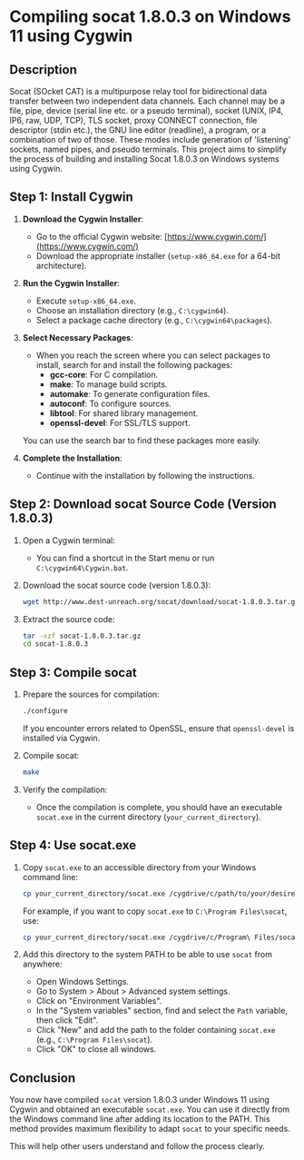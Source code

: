 # Compiling socat 1.8.0.3 on Windows 11 using Cygwin

## Description

Socat (SOcket CAT) is a multipurpose relay tool for bidirectional data transfer between two independent data channels.  Each channel may be a file, pipe, device (serial line etc. or a pseudo terminal), socket (UNIX, IP4, IP6, raw, UDP, TCP), TLS socket, proxy CONNECT connection, file descriptor (stdin etc.), the GNU line editor (readline), a program, or a combination of two of those. These modes include generation of 'listening' sockets, named pipes, and pseudo terminals. This project aims to simplify the process of building and installing Socat 1.8.0.3 on Windows systems using Cygwin.

## Step 1: Install Cygwin

1. **Download the Cygwin Installer**:
   - Go to the official Cygwin website: [https://www.cygwin.com/](https://www.cygwin.com/)
   - Download the appropriate installer (`setup-x86_64.exe` for a 64-bit architecture).

2. **Run the Cygwin Installer**:
   - Execute `setup-x86_64.exe`.
   - Choose an installation directory (e.g., `C:\cygwin64`).
   - Select a package cache directory (e.g., `C:\cygwin64\packages`).

3. **Select Necessary Packages**:
   - When you reach the screen where you can select packages to install, search for and install the following packages:
     - **gcc-core**: For C compilation.
     - **make**: To manage build scripts.
     - **automake**: To generate configuration files.
     - **autoconf**: To configure sources.
     - **libtool**: For shared library management.
     - **openssl-devel**: For SSL/TLS support.

   You can use the search bar to find these packages more easily.

4. **Complete the Installation**:
   - Continue with the installation by following the instructions.

## Step 2: Download socat Source Code (Version 1.8.0.3)

1. Open a Cygwin terminal:
   - You can find a shortcut in the Start menu or run `C:\cygwin64\Cygwin.bat`.

2. Download the socat source code (version 1.8.0.3):

   ```bash
   wget http://www.dest-unreach.org/socat/download/socat-1.8.0.3.tar.gz
   ```

3. Extract the source code:

   ```bash
   tar -xzf socat-1.8.0.3.tar.gz
   cd socat-1.8.0.3
   ```

## Step 3: Compile socat

1. Prepare the sources for compilation:

   ```bash
   ./configure
   ```

   If you encounter errors related to OpenSSL, ensure that `openssl-devel` is installed via Cygwin.

2. Compile socat:

   ```bash
   make
   ```

3. Verify the compilation:
   - Once the compilation is complete, you should have an executable `socat.exe` in the current directory (`your_current_directory`).

## Step 4: Use socat.exe

1. Copy `socat.exe` to an accessible directory from your Windows command line:

   ```bash
   cp your_current_directory/socat.exe /cygdrive/c/path/to/your/desired/location/
   ```

   For example, if you want to copy `socat.exe` to `C:\Program Files\socat`, use:

   ```bash
   cp your_current_directory/socat.exe /cygdrive/c/Program\ Files/socat/
   ```

2. Add this directory to the system PATH to be able to use `socat` from anywhere:
   - Open Windows Settings.
   - Go to System > About > Advanced system settings.
   - Click on "Environment Variables".
   - In the "System variables" section, find and select the `Path` variable, then click "Edit".
   - Click "New" and add the path to the folder containing `socat.exe` (e.g., `C:\Program Files\socat`).
   - Click "OK" to close all windows.

## Conclusion

You now have compiled `socat` version 1.8.0.3 under Windows 11 using Cygwin and obtained an executable `socat.exe`. You can use it directly from the Windows command line after adding its location to the PATH. This method provides maximum flexibility to adapt `socat` to your specific needs.

This will help other users understand and follow the process clearly.
